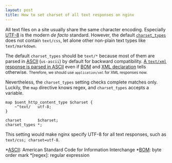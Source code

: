```yaml
---
layout: post
title: How to set charset of all text responses on nginx
---
```

All text files on a site usually share the same character encoding.
Especially [UTF-8][utf8] is the modern *de facto* standard.  However, the default
[`charset_types`][types] does not contain `text/css`, let alone other non-plain
text types like `text/markdown`.

The default `charset_types` should be `text/*` because most of them are parsed
in [ASCII][ascii] (`us-ascii`) by default for backward compatibility.  [A
`text/xml` response is parsed in ASCII][broken] even if [BOM][bom] and [XML
declaration][decl] tells otherwise.  <small>Therefore, we should use
`application/xml` for XML responses now.</small>

Nevertheless, the `charset_types` setting checks complete matches only.
Luckily, the `map` directive knows regex, and `charset_types` accepts a
variable.

```nginx
map $sent_http_content_type $charset {
    ~^text/   utf-8;
}

charset       $charset;
charset_types *;
```

This setting would make nginx specify UTF-8 for all text responses, such as
`text/css; charset=utf-8`.

[ascii]: https://en.wikipedia.org/wiki/ASCII
[bom]: https://en.wikipedia.org/wiki/Byte_order_mark
[broken]: https://annevankesteren.nl/2005/03/text-xml
[decl]: https://xmlwriter.net/xml_guide/xml_declaration.shtml
[types]: https://nginx.org/en/docs/http/ngx_http_charset_module.html#charset_types
[utf8]: https://en.wikipedia.org/wiki/UTF-8

*[ASCII]: American Standard Code for Information Interchange
*[BOM]: byte order mark
*[regex]: regular expression
